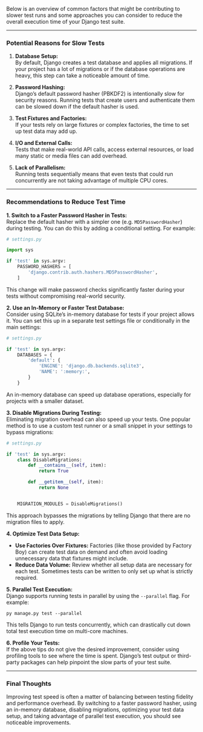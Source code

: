 Below is an overview of common factors that might be contributing to slower test runs and some approaches you can
consider to reduce the overall execution time of your Django test suite.

---

### Potential Reasons for Slow Tests

1. **Database Setup:**  
   By default, Django creates a test database and applies all migrations. If your project has a lot of migrations or if
   the database operations are heavy, this step can take a noticeable amount of time.

2. **Password Hashing:**  
   Django’s default password hasher (PBKDF2) is intentionally slow for security reasons. Running tests that create users
   and authenticate them can be slowed down if the default hasher is used.

3. **Test Fixtures and Factories:**  
   If your tests rely on large fixtures or complex factories, the time to set up test data may add up.

4. **I/O and External Calls:**  
   Tests that make real-world API calls, access external resources, or load many static or media files can add overhead.

5. **Lack of Parallelism:**  
   Running tests sequentially means that even tests that could run concurrently are not taking advantage of multiple CPU
   cores.

---

### Recommendations to Reduce Test Time

**1. Switch to a Faster Password Hasher in Tests:**  
Replace the default hasher with a simpler one (e.g. `MD5PasswordHasher`) during testing. You can do this by adding a
conditional setting. For example:

```python
# settings.py

import sys

if 'test' in sys.argv:
    PASSWORD_HASHERS = [
        'django.contrib.auth.hashers.MD5PasswordHasher',
    ]
```

This change will make password checks significantly faster during your tests without compromising real-world security.

**2. Use an In-Memory or Faster Test Database:**  
Consider using SQLite’s in-memory database for tests if your project allows it. You can set this up in a separate
test settings file or conditionally in the main settings:

```python
# settings.py

if 'test' in sys.argv:
    DATABASES = {
        'default': {
            'ENGINE': 'django.db.backends.sqlite3',
            'NAME': ':memory:',
        }
    }
```

An in-memory database can speed up database operations, especially for projects with a smaller dataset.

**3. Disable Migrations During Testing:**  
Eliminating migration overhead can also speed up your tests. One popular method is to use a custom test runner or a
small snippet in your settings to bypass migrations:

```python
# settings.py

if 'test' in sys.argv:
    class DisableMigrations:
        def __contains__(self, item):
            return True

        def __getitem__(self, item):
            return None


    MIGRATION_MODULES = DisableMigrations()
```

This approach bypasses the migrations by telling Django that there are no migration files to apply.

**4. Optimize Test Data Setup:**
- **Use Factories Over Fixtures:** Factories (like those provided by Factory Boy) can create test data on demand and
often avoid loading unnecessary data that fixtures might include.
- **Reduce Data Volume:** Review whether all setup data are necessary for each test. Sometimes tests can be written
to only set up what is strictly required.

**5. Parallel Test Execution:**  
Django supports running tests in parallel by using the `--parallel` flag. For example:

```shell
py manage.py test --parallel
```

This tells Django to run tests concurrently, which can drastically cut down total test execution time on multi-core
machines.

**6. Profile Your Tests:**  
If the above tips do not give the desired improvement, consider using profiling tools to see where the time is spent.
Django’s test output or third-party packages can help pinpoint the slow parts of your test suite.

---

### Final Thoughts

Improving test speed is often a matter of balancing between testing fidelity and performance overhead. By switching to a
faster password hasher, using an in-memory database, disabling migrations, optimizing your test data setup, and taking
advantage of parallel test execution, you should see noticeable improvements.
